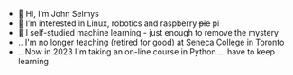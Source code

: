 - 👋 Hi, I’m John Selmys
- 👀 I’m interested in Linux, robotics and raspberry <s>pie</s> pi
- 🌱 I self-studied machine learning - just enough to remove the mystery
- .. I'm no longer teaching (retired for good) at Seneca College in Toronto
- .. Now in 2023 I'm taking an on-line course in Python ... have to keep learning

<!---
selmys/selmys is a ✨ special ✨ repository because its `README.md` (this file) appears on your GitHub profile.
You can click the Preview link to take a look at your changes.
--->
